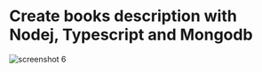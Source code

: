 # Create books description with Nodej, Typescript and Mongodb 

![screenshot 6](https://user-images.githubusercontent.com/55213868/70856338-09d75700-1edb-11ea-965c-5e4461971c7d.png)
